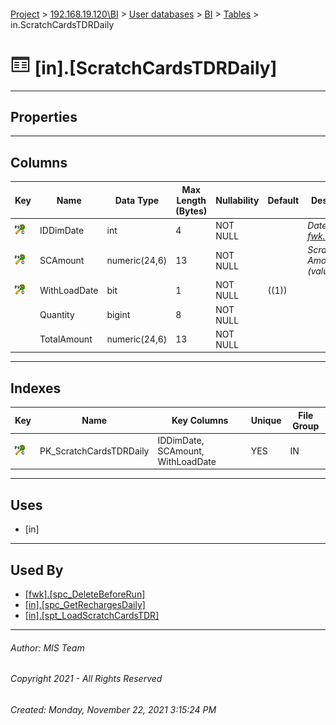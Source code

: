 #### 

[Project](../../../../index.md) > [192.168.19.120\\BI](../../../index.md) > [User databases](../../index.md) > [BI](../index.md) > [Tables](Tables.md) > in.ScratchCardsTDRDaily

# ![Tables](../../../../Images/Table32.png) [in].[ScratchCardsTDRDaily]

---

## <a name="#properties"></a>Properties



---

## <a name="#columns"></a>Columns

| Key | Name | Data Type | Max Length (Bytes) | Nullability | Default | Description |
|---|---|---|---|---|---|---|
| [![Cluster Primary Key PK_ScratchCardsTDRDaily: IDDimDate\SCAmount\WithLoadDate](../../../../Images/pkcluster.png)](#indexes) | IDDimDate | int | 4 | NOT NULL |  | _Date ID (see [fwk.DimDate](DimDate.md))_ |
| [![Cluster Primary Key PK_ScratchCardsTDRDaily: IDDimDate\SCAmount\WithLoadDate](../../../../Images/pkcluster.png)](#indexes) | SCAmount | numeric(24,6) | 13 | NOT NULL |  | _Scratch Card Amount (value)_ |
| [![Cluster Primary Key PK_ScratchCardsTDRDaily: IDDimDate\SCAmount\WithLoadDate](../../../../Images/pkcluster.png)](#indexes) | WithLoadDate | bit | 1 | NOT NULL | ((1)) |  |
|  | Quantity | bigint | 8 | NOT NULL |  |  |
|  | TotalAmount | numeric(24,6) | 13 | NOT NULL |  |  |


---

## <a name="#indexes"></a>Indexes

| Key | Name | Key Columns | Unique | File Group |
|---|---|---|---|---|
| [![Cluster Primary Key PK_ScratchCardsTDRDaily: IDDimDate\SCAmount\WithLoadDate](../../../../Images/pkcluster.png)](#indexes) | PK_ScratchCardsTDRDaily | IDDimDate, SCAmount, WithLoadDate | YES | IN |


---

## <a name="#uses"></a>Uses

* [in]


---

## <a name="#usedby"></a>Used By

* [[fwk].[spc_DeleteBeforeRun]](../Programmability/Stored_Procedures/spc_DeleteBeforeRun.md)
* [[in].[spc_GetRechargesDaily]](../Programmability/Stored_Procedures/spc_GetRechargesDaily.md)
* [[in].[spt_LoadScratchCardsTDR]](../Programmability/Stored_Procedures/spt_LoadScratchCardsTDR.md)


---

###### Author:  MIS Team

###### Copyright 2021 - All Rights Reserved

###### Created: Monday, November 22, 2021 3:15:24 PM

